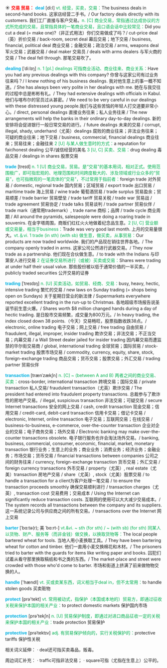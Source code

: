 ☀ <font color="red">**交易 贸易：**</font>
<font color="sky blue">**deal**</font> [di:l] 
<font color="#00b050">vt. 经营，买卖，交易：</font>The business deals in second-hand books. 这家店经营二手书。/ Our factory deals directly with its customers. 我们工厂直接与客户交易。<font color="#00b050">n. [C] 商业交易，常指通过达成协议的方式所完成的交易，且常指具体的一笔商业交易，且口语会话中比较常见：</font>Did you cut a deal (= make one)?（非正式用法）你们交易做成了吗？/ cut-price deal（英）折价交易 / back-room, secret deal 幕后交易；地下交易 / business, financial, political deal 商业交易；金融交易；政治交易 / arms, weapons deal 军火交易；武器交易 / deal maker 交易员 / deals with arms dealers 与军火商的交易 / The deal fell through. 那笔交易吹了。
           
<font color="sky blue">**dealing**</font> [ˈdi:lɪŋ]
<font color="#00b050">n. 1 [pl.] dealings 可指商业活动、商业往来、商业关系：</font>Have you had any previous dealings with this company? 你曾与这家公司有过业务往来吗？/ I knew nothing of his business dealings. 我对他生意上的事一概不知道。/ She has always been very polite in her dealings with me. 她在与我交往的过程中总是彬彬有礼。/ They had extensive dealings with officials in Kabul. 他们与喀布尔的官员过从甚密。/ We need to be very careful in our dealings with these distressed young people.我们与这些苦恼的年轻人打交道要非常小心。/ direct, personal dealings 直接业务往来；私人业务往来 / The new arrangements will help the banks in their ordinary day-to-day dealings. 新的安排将会促进银行一般日常交易的进行。/ future dealings 未来的交易 / corrupt, illegal, shady, underhand（尤英）dealings 腐败的商业往来；非法业务往来；可疑的商业往来；地下交易 / business, commercial, financial dealings 商业往来；贸易往来；金融往来 <font color="#00b050">2 [U] 与某人做生意时的方式：</font>a reputation for fair/honest dealing 公平/诚信经营的美名 <font color="#00b050">3 [U, C] 买卖、交易：</font>drug dealing 毒品交易 / dealings in shares 股票交易

<font color="sky blue">**trade**</font> [treɪd] 
<font color="#00b050">n. 1 [U] 商业交易，贸易。是“交易”的基本用词，相对正式。使用范围极广，即可指宏观的、地理范围和时间跨度极大的、涉及领域或行业众多的“贸易”，也可指微观的一笔具体的“交易”，不过常用于指前者：</font>foreign trade 对外贸易 / domestic, regional trade 国内贸易；区域贸易 / export trade 出口贸易 / maritime trade 海上贸易 / wine trade 葡萄酒贸易 / trade surplus 贸易盈余；贸易顺差 / trade barrier 贸易壁垒 / trade tariff 贸易关税 / trade war 贸易战 / trade agreement 贸易协定 / trade talks 贸易谈判 / trade partner 贸易伙伴 / trade mark（通常用trademark）, trade name 商标；品牌 / trade cycle 商业周期 / All around the pyramids, salespeople were doing a roaring trade in souvenirs. 在金字塔周围，商贩们红红火火地做着纪念品生意。<font color="#00b050">2 [U, C] 营业额或交易量，相当于business：</font>Trade was very good last month. 上月的交易量很大。<font color="#00b050">vt.＆vi. 1 trade (in sth) (with sb) 做生意，做买卖，从事贸易：</font>Our products are now traded worldwide. 我们的产品现在销往世界各地。/ The company openly traded in arms. 这家公司公然进行武器交易。/ They now trade as a partnership. 他们现在合伙做生意。/ to trade with the Indians 与印第安人进行交易 <font color="#00b050">2 在证券交易所进行（或被）买卖或交易：</font>Shares were trading at under half their usual value. 那些股份被以低于通常价值的一半买卖。/ publicly traded securities 公开交易的证券 
                      
<font color="sky blue">**trading**</font> [ˈtreɪdɪŋ]
<font color="#00b050">n. [U] 买卖活动，如贸易、经商、交易：</font>busy, heavy, hectic, intensive trading 繁忙的交易 / new laws on Sunday trading (= shops being open on Sundays) 关于星期日营业的新法律 / Supermarkets everywhere reported excellent trading in the run-up to Christmas. 各地超级市场报告说圣诞节前生意火爆。/ Shares worth $8 million changed hands during a day of hectic trading. 是日股市交易频繁，成交量为800万元。/ In heavy trading, the index closed down 38 points.（今天）交易畅旺，股票指数收跌38点。/ electronic, online trading 电子交易；网上交易 / free trading 自由贸易 / fraudulent, illegal, improper, insider trading 欺诈交易；非法交易；不正当交易；内幕交易 / a Wall Street dealer jailed for insider trading 因内幕交易而遭监禁的华尔街交易商 / global, international trading 全球贸易；国际贸易 / stock-market trading 股票市场交易 / commodity, currency, equity, share, stock, foreign-exchange trading 商品交易；货币交易；股票交易；外汇交易 / trading partner 贸易伙伴
           
<font color="sky blue">**transaction**</font> [trænˈzækʃn]
<font color="#00b050">n. [C] ~ (between A and B) 两者之间的商业交易、买卖：</font>cross-border, international transaction 跨境交易；国际交易 / private transaction 私人交易/ fraudulent transaction（尤英）欺诈交易 / The president had entered into fraudulent property transactions. 总裁参与了欺诈性的房地产交易。/ illegal, suspicious transaction 非法交易；可疑交易 / secure Internet transactions 安全的网上交易 / cash, credit transaction 现金交易；信用交易 / credit-card, debit-card transaction 信用卡交易；借记卡交易 / electronic, Internet, online transaction 电子交易；互联网交易；在线交易 / business-to-business, e-commerce, over-the-counter transaction 企业对企业的交易；电子商务交易；场外交易 / Electronic banking may make over-the-counter transactions obsolete. 电子银行服务也许会淘汰场外交易。/ banking, business, commercial, consumer, economic, financial, market, monetary transaction 银行业务；生意上的业务；商业业务；消费业务；经济业务；金融业务；市场交易；货币交易 / financial transactions between companies 公司之间的财务往来 / currency, foreign-exchange transaction 货币交易；外汇交易 / foreign currency transactions 外币交易 / property（尤英）, real estate（尤美）transaction 房地产交易 / share（尤英）, stock（尤美）股票交易 / to handle a transaction for a client为客户处理一笔交易 / to ensure the transaction proceeds smoothly 确保交易顺利进行 / transaction charges（尤英）, transaction cost 交易费用；交易成本 / Using the Internet can significantly reduce transaction costs. 互联网的使用可以大大减少交易成本。/ The system records all transactions between the company and its suppliers. 这一系统记录公司与供应商之间的所有交易。/ transactions over the Internet 网上交易

<font color="sky blue">**barter**</font> [ˈbɑ:tə(r); 美 ˈbɑ:rt-]
<font color="#00b050">vt.&vi. ~ sth (for sth) / ~ (with sb) (for sth) 同某人以货物、财产、服务等（而非金钱）做交换，以换取货物等：</font>The local people bartered wheat for tools. 当地人用小麦换取工具。/ They have been bartering wheat for cotton and timber. 他们一直用小麦交换棉花和木材。/ The prisoners tried to barter with the guards for items like writing paper and books. 囚犯们试着从看守那里换取稿纸和书之类的东西。/ The market-place and street were crowded with those who'd come to barter. 市场和街道上挤满了前来做物物交换的人。

<font color="sky blue">**handle**</font> ['hændl] 
<font color="#00b050">vt. 买或卖某东西，词义相当于deal in，但不太常用：</font>to handle stolen goods 买卖赃物

<font color="sky blue">**protect**</font> [prə'tekt] 
<font color="#00b050">vt. 常用被动式，指保护（本国或本地的）贸易方，即通过征收关税来保护本国的相关产业：</font>to protect domestic markets 保护国内市场

<font color="sky blue">**protection**</font> [prə'tekʃn] 
<font color="#00b050">n. [U] 贸易保护制度，即通过对进口商品征收一定的关税来保护本国的相关产业：</font>trade protection 贸易保护
           
<font color="sky blue">**protective**</font> [prəˈtektɪv]
<font color="#00b050">adj. 有贸易保护倾向的，实行关税保护的：</font>protective tariffs 保护性关税

相关词义延伸：
· deal还可指买卖毒品，贩毒。

周边词汇补充：
· traffic可指非法交易；
· square可指（尤指在生意上）公平的。


